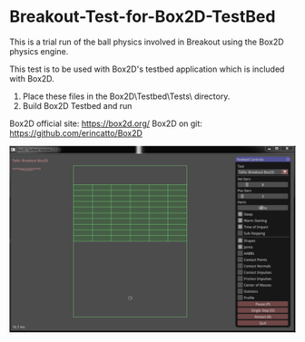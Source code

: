# Breakout-Test-for-Box2D-TestBed


This is a trial run of the ball physics involved in Breakout using the Box2D physics engine.

This test is to be used with Box2D's testbed application which is included with Box2D.

1) Place these files in the Box2D\Testbed\Tests\ directory.
2) Build Box2D Testbed and run

Box2D official site: https://box2d.org/
Box2D on git: https://github.com/erincatto/Box2D



![](BreakoutPhysTest.gif)

